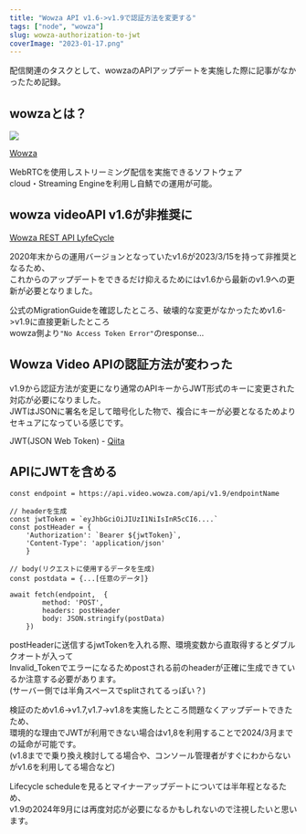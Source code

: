 ```yaml
---
title: "Wowza API v1.6->v1.9で認証方法を変更する"
tags: ["node", "wowza"]
slug: wowza-authorization-to-jwt
coverImage: "2023-01-17.png"
---
```


配信関連のタスクとして、wowzaのAPIアップデートを実施した際に記事がなかったため記録。

## wowzaとは？
![](/images/posts-image/2023-01-17.png)

[Wowza](https://wowza.dpsj.co.jp/)

WebRTCを使用しストリーミング配信を実施できるソフトウェア  
cloud・Streaming Engineを利用し自鯖での運用が可能。

## wowza videoAPI v1.6が非推奨に
[Wowza REST API LyfeCycle](https://www.wowza.com/docs/wowza-video-rest-api-lifecycle-management)

2020年末からの運用バージョンとなっていたv1.6が2023/3/15を持って非推奨となるため、  
これからのアップデートをできるだけ抑えるためにはv1.6から最新のv1.9への更新が必要となりました。

公式のMigrationGuideを確認したところ、破壊的な変更がなかったためv1.6->v1.9に直接更新したところ  
wowza側より`"No Access Token Error"`のresponse...

## Wowza Video APIの認証方法が変わった
v1.9から認証方法が変更になり通常のAPIキーからJWT形式のキーに変更された対応が必要になりました。  
JWTはJSONに署名を足して暗号化した物で、複合にキーが必要となるためよりセキュアになっている感じです。

JWT(JSON Web Token) - [Qiita](https://qiita.com/knaot0/items/8427918564400968bd2b)

## APIにJWTを含める
```
const endpoint = https://api.video.wowza.com/api/v1.9/endpointName

// headerを生成
const jwtToken = `eyJhbGciOiJIUzI1NiIsInR5cCI6....`
const postHeader = { 
    'Authorization': `Bearer ${jwtToken}`,
    'Content-Type': 'application/json'
    }

// body(リクエストに使用するデータを生成)
const postdata = {...[任意のデータ]}

await fetch(endpoint,  {
        method: 'POST',
        headers: postHeader
        body: JSON.stringify(postData)
    })

```

postHeaderに送信するjwtTokenを入れる際、環境変数から直取得するとダブルクオートが入って  
Invalid_Tokenでエラーになるためpostされる前のheaderが正確に生成できているか注意する必要があります。  
(サーバー側では半角スペースでsplitされてるっぽい？)

検証のためv1.6->v1.7,v1.7->v1.8を実施したところ問題なくアップデートできたため、  
環境的な理由でJWTが利用できない場合はv1,8を利用することで2024/3月までの延命が可能です。  
(v1.8までで乗り換え検討してる場合や、コンソール管理者がすぐにわからないがv1.6を利用してる場合など)

Lifecycle scheduleを見るとマイナーアップデートについては半年程となるため、  
v1.9の2024年9月には再度対応が必要になるかもしれないので注視したいと思います。


